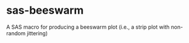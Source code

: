 # sas-beeswarm
A SAS macro for producing a beeswarm plot (i.e., a strip plot with non-random jittering)
